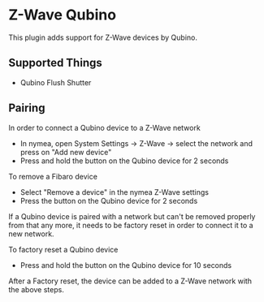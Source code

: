 # Z-Wave Qubino

This plugin adds support for Z-Wave devices by Qubino.

## Supported Things

* Qubino Flush Shutter

## Pairing

In order to connect a Qubino device to a Z-Wave network
* In nymea, open System Settings -> Z-Wave -> select the network and press on "Add new device"
* Press and hold the button on the Qubino device for 2 seconds

To remove a Fibaro device
* Select "Remove a device" in the nymea Z-Wave settings
* Press the button on the Qubino device for 2 seconds

If a Qubino device is paired with a network but can't be removed properly from that any more,
it needs to be factory reset in order to connect it to a new network.

To factory reset a Qubino device
* Press and hold the button on the Qubino device for 10 seconds

After a Factory reset, the device can be added to a Z-Wave network with the above steps.
